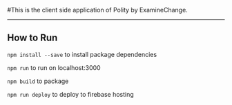 #This is the client side application of Polity by ExamineChange.

***

## How to Run

`npm install --save` to install package dependencies

`npm run` to run on localhost:3000

`npm build` to package

`npm run deploy` to deploy to firebase hosting

